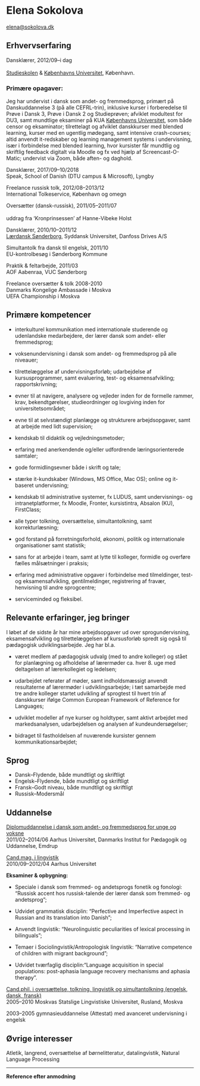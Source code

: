 # Elena Sokolova
[elena@sokolova.dk](mailto:elena@sokolova.dk)<br/>

## Erhvervserfaring
Dansklærer, 2012/09–i dag	<br>		
[Studieskolen](http://www.studieskolen.dk/) & [Københavns Universitet](http://nors.ku.dk/english/education/danish_courses/), København. 

### Primære opagaver: 
Jeg har undervist i dansk som andet- og fremmedsprog, primært på Danskuddannelse 3 (på alle CEFRL-trin), inklusive kurser i forberedelse til Prøve i Dansk 3, Prøve i Dansk 2 og Studieprøven; afviklet modultest for DU3, samt mundtlige eksaminer på KUA [Københavns Universitet](http://nors.ku.dk/english/education/danish_courses/), som både censor og eksaminator; tilrettelagt og afviklet danskkurser med blended learning, kurser med en ugentlig mødegang, samt intensive crash-courses; altid anvendt it-redskaber og learning management systems i undervisning, især i forbindelse med blended learning, hvor kursister får mundtlig og skriftlig feedback digitalt via Moodle og fx ved hjælp af Screencast-O-Matic; undervist via Zoom, både aften- og daghold. 

Dansklærer, 2017/09–10/2018 <br/>
Speak, School of Danish (DTU campus & Microsoft), Lyngby

Freelance russisk tolk, 2012/08–2013/12<br/> 
International Tolkeservice, København og omegn

Oversætter (dansk-russisk), 2011/05–2011/07<br/>	
uddrag fra ‘Kronprinsessen’ af Hanne-Vibeke Holst

Dansklærer, 2010/10–2011/12<br/>
[Lærdansk Sønderborg](http://laerdansk.dk/en/schools/soenderborg), Syddansk Universitet, Danfoss Drives A/S

Simultantolk fra dansk til engelsk, 2011/10<br/>
EU-kontrolbesøg i Sønderborg Kommune

Praktik & feltarbejde, 2011/03<br/>
AOF Aabenraa, VUC Sønderborg 

Freelance oversætter & tolk 2008-2010<br/>
Danmarks Kongelige Ambassade i Moskva<br/>
UEFA Championship i Moskva

## Primære kompetencer

* interkulturel kommunikation med internationale studerende og udenlandske medarbejdere, der lærer dansk som andet- eller fremmedsprog; 

* voksenundervisning i dansk som andet- og fremmedsprog på alle niveauer;

* tilrettelæggelse af undervisningsforløb; udarbejdelse af kursusprogrammer, samt evaluering, test- og eksamensafvikling; rapportskrivning;

* evner til at navigere, analysere og vejleder inden for de formelle rammer, krav, bekendtgørelser, studieordninger og lovgiving inden for universitetsområdet;

* evne til at selvstændigt planlægge og strukturere arbejdsopgaver, samt at arbejde med lidt supervision;

* kendskab til didaktik og vejledningsmetoder;

* erfaring med anerkendende og/eller udfordrende læringsorienterede samtaler;

* gode formidlingsevner både i skrift og tale;

* stærke it-kundskaber (Windows, MS Office, Mac OS); online og it-baseret undervisning; 

* kendskab til administrative systemer, fx LUDUS, samt undervisnings- og intranetplatformer, fx Moodle, Fronter, kursistintra, Absalon (KU), FirstClass;

* alle typer tolkning, oversættelse, simultantolkning, samt korrekturlæsning; 

* god forstand på forretningsforhold, økonomi, politik og internationale organisationer samt statistik;

* sans for at arbejde i team, samt at lytte til kolleger, formidle og overføre fælles målsætninger i praksis;

* erfaring med administrative opgaver i forbindelse med tilmeldinger, test- og eksamensafvikling, gentilmeldinger, registrering af fravær, henvisning til andre sprogcentre; 

* serviceminded og fleksibel.

## Relevante erfaringer, jeg bringer

I løbet af de sidste år har mine arbejdsopgaver ud over sprogundervisning, eksamensafvikling og tilrettelæggelsen af kursusforløb spredt sig også til pædagogisk udviklingsarbejde. Jeg har bl.a.

* været medlem af pædagogisk udvalg (med to andre kolleger) og stået for planlægning og afholdelse af lærermøder ca. hver 8. uge med deltagelsen af lærerkollegiet og ledelsen; 

* udarbejdet referater af møder, samt indholdsmæssigt anvendt resultaterne af lærermøder i udviklingsarbejde;
i tæt samarbejde med tre andre kolleger startet udvikling af sprogtest til hvert trin af danskkurser ifølge Common European Framework of Reference for Languages;

* udviklet modeller af nye kurser og holdtyper, samt aktivt arbejdet med markedsanalysen, udarbejdelsen og analysen af kundeundersøgelser;
 
* bidraget til fastholdelsen af nuværende kursister gennem kommunikationsarbejdet;

## Sprog

* Dansk–Flydende, både mundtligt og skriftligt
* Engelsk–Flydende, både mundtligt og skriftligt 
* Fransk–Godt niveau, både mundtligt og skriftligt
* Russisk–Modersmål

## Uddannelse
[Diplomuddannelse i dansk som andet- og fremmedsprog for unge og voksne](http://edu.au.dk/uddannelse/kurserogefteruddannelse/dansksomandetsprog/)<br/>
2011/02–2014/06 Aarhus Universitet, Danmarks Institut for Pædagogik og Uddannelse, Emdrup

[Cand.mag. i lingvistik](http://kandidat.au.dk/lingvistik/)<br/>
2010/09–2012/04 Aarhus Universitet

**Eksaminer & opbygning:**

* Speciale i dansk som fremmed- og andetsprogs fonetik og fonologi: “Russisk accent hos russisk-talende der lærer dansk som fremmed- og andetsprog”;

* Udvidet grammatisk disciplin: “Perfective and Imperfective aspect in Russian and its translation into Danish”;

* Anvendt lingvistik: “Neurolinguistic peculiarities of lexical processing in bilinguals”;

* Temaer i Sociolingvistik/Antropologisk lingvistik: “Narrative competence of children with migrant background”;

* Udvidet tværfaglig disciplin:“Language acquisition in special populations: post-aphasia language recovery mechanisms and aphasia therapy”.

[Cand.phil. i oversættelse, tolkning, lingvistik og simultantolkning
(engelsk, dansk, fransk)](https://www.linguanet.ru/en/studies/programmes-courses/masters/linguistics-45-04-02-translation-and-interpreting-studies/)<br/>
2005–2010 Moskvas Statslige Lingvistiske Universitet, Rusland, Moskva


2003–2005 		gymnasieuddannelse (Attestat) med avanceret undervisning i engelsk

## Øvrige interesser

Atletik, langrend, oversættelse af børnelitteratur, datalingvistik, Natural Language Processing

* * *

**Reference efter anmodning**




